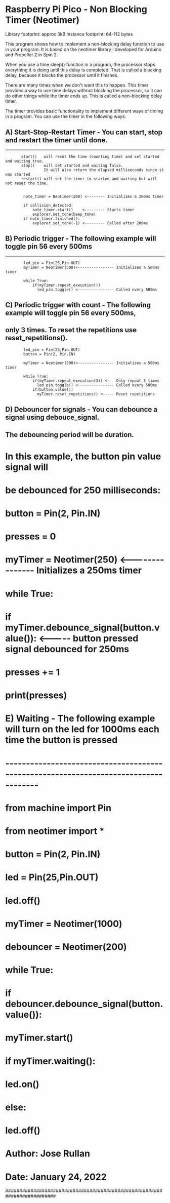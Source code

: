 # Raspberry Pi Pico - Non Blocking Timer (Neotimer)

Library footprint: approx 3kB
Instance footprint: 64-112 bytes

This program shows how to implement a non-blocking delay function
to use in your program. It is based on the neotimer library I developed
for Arduino and Propeller 2 in Spin 2.

When you use a time.sleep() function in a program,
the processor stops everything it is doing until this delay is completed.
That is called a blocking delay, because it blocks the processor until it finishes.
 
There are many times when we don't want this to happen.
This timer provides a way to use time delays without
blocking the processor, so it can do other things while the timer ends up.
This is called a non-blocking delay timer.
 
The timer provides basic functionality to implement different ways of timing in a program.
You can use the timer in the following ways:
 
## A) Start-Stop-Restart Timer - You can start, stop and restart the timer until done.
------------------------------------------------------------------------------------
           start()   will reset the time (counting time) and set started and waiting true.
           stop()    will set started and waiting false.
                     It will also return the elapsed milliseconds since it was started
           restart() will set the timer to started and waiting but will not reset the time.

 
            note_timer = Neotimer(200) <-------- Initializes a 200ms timer

            if collision_detected:
                note_timer.start()    <--------- Starts timer
                explorer.set_tone(beep_tone)
            if note_timer.finished():
                explorer.set_tone(-1) <--------- Called after 200ms


## B) Periodic trigger - The following example will toggle pin 56 every 500ms
------------------------------------------------------------------------------------

            led_pin = Pin(25,Pin.OUT)
            myTimer = Neotimer(500)<---------------- Initializes a 500ms timer

            while True:
                if(myTimer.repeat_execution())
                  led_pin.toggle() <---------------- Called every 500ms

## C) Periodic trigger with count - The following example will toggle pin 56 every 500ms,
only 3 times. To reset the repetitions use reset_repetitions().
------------------------------------------------------------------------------------

            led_pin = Pin(25,Pin.OUT)
            button = Pin(2, Pin.IN)

            myTimer = Neotimer(500)<---------------- Initializes a 500ms timer
            
            while True:
                if(myTimer.repeat_execution(3)) <--- Only repeat 3 times
                  led_pin.toggle() <---------------- Called every 500ms
                if(button.value())
                  myTimer.reset_repetitions() <----- Reset repetitions


## D) Debouncer for signals - You can debounce a signal using debouce_signal.
The debouncing period will be duration.
------------------------------------------------------------------------------------
#            In this example, the button pin value signal will
#            be debounced for 250 milliseconds:
#
#             button = Pin(2, Pin.IN)
#             presses = 0
#             myTimer = Neotimer(250) <--------------- Initializes a 250ms timer
# 
#             while True:
#                 if myTimer.debounce_signal(button.value()): <----- button pressed signal debounced for 250ms
#                     presses += 1
#                     print(presses)
# 
#
#         E) Waiting - The following example will turn on the led for 1000ms each time the button is pressed
#            ------------------------------------------------------------------------------------
# 
#             from machine import Pin
#             from neotimer import *
#
#             button = Pin(2, Pin.IN)
#             led = Pin(25,Pin.OUT)
#             led.off()
# 
#             myTimer = Neotimer(1000)
#             debouncer = Neotimer(200)
# 
#             while True:
# 
#                 if debouncer.debounce_signal(button.value()):
#                     myTimer.start()
#
#                 if myTimer.waiting():
#                     led.on()
#                 else:
#                     led.off()
# 
#
#
#
# Author: Jose Rullan
# Date: January 24, 2022
##########################################################################
